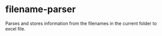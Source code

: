 # filename-parser
Parses and stores information from the filenames in the current folder to excel file.

